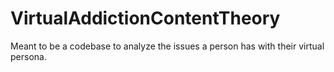 # VirtualAddictionContentTheory
 Meant to be a codebase to analyze the issues a person has with their virtual persona.


